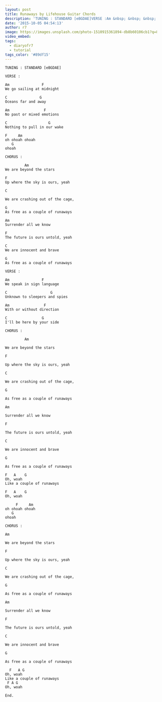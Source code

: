 ```yaml
---
layout: post
title: Runaways by Lifehouse Guitar Chords
description: 'TUNING : STANDARD [eBGDAE]VERSE :Am &nbsp; &nbsp; &nbsp; &nbsp; &nbsp; &nbsp; &nbsp; FWe go sailing at midnightC &nbsp; &nbsp; &nbsp; &nbsp; &nbsp; &n...'
date: '2015-10-05 04:54:13'
author: r7
image: https://images.unsplash.com/photo-1510915361894-db8b60106cb1?q=80&w=2940&auto=format&fit=crop&ixlib=rb-4.1.0&ixid=M3wxMjA3fDB8MHxwaG90by1wYWdlfHx8fGVufDB8fHx8fA%3D%3D
video_embed:
tags:
  - diaryofr7
  - tutorial
tags_color: '#89df15'
---
```

```
TUNING : STANDARD [eBGDAE]

VERSE :

Am               F
We go sailing at midnight
```

```
C               G  
Oceans far and away
```

```
Am                F
No past or mixed emotions
```

```
C                   G
Nothing to pull in our wake
```

```
F     Am
oh ohoah ohoah
   G
ohoah

CHORUS :

         Am
We are beyond the stars
```

```
F
Up where the sky is ours, yeah
```

```
C
```

`We are crashing out of the cage,`

```
G
As free as a couple of runaways
```

```
Am
Surrender all we know
```

```
F
The future is ours untold, yeah
```

```
C
We are innocent and brave
```

```
G
As free as a couple of runaways
```

```
VERSE :

Am               F
We speak in sign language
```

```
C                    G
Unknown to sleepers and spies
```

```
Am                F
With or without direction
```

```
C                G
I'll be here by your side
```

```
CHORUS :

         Am
```

`We are beyond the stars`

```
F
```

`Up where the sky is ours, yeah`

```
C
```

`We are crashing out of the cage,`

```
G
```

`As free as a couple of runaways`

```
Am
```

`Surrender all we know`

```
F
```

`The future is ours untold, yeah`

```
C
```

`We are innocent and brave`

```
G
```

`As free as a couple of runaways`

```
F   A    G
Oh, woah
Like a couple of runaways
```

```
F   A    G
Oh, woah

     F     Am
oh ohoah ohoah
   G
ohoah
```

`CHORUS :`

```
Am
```

`We are beyond the stars`

```
F
```

`Up where the sky is ours, yeah`

```
C
```

`We are crashing out of the cage,`

```
G
```

`As free as a couple of runaways`

```
Am
```

`Surrender all we know`

```
F
```

`The future is ours untold, yeah`

```
C
```

`We are innocent and brave`

```
G
```

```
As free as a couple of runaways

  F   A G
Oh, woah
Like a couple of runaways
 F A G
Oh, woah
```

`End.`
